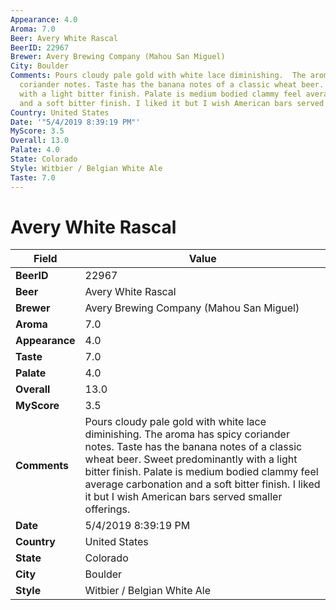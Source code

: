 ```yaml
---
Appearance: 4.0
Aroma: 7.0
Beer: Avery White Rascal
BeerID: 22967
Brewer: Avery Brewing Company (Mahou San Miguel)
City: Boulder
Comments: Pours cloudy pale gold with white lace diminishing.  The aroma has spicy
  coriander notes. Taste has the banana notes of a classic wheat beer. Sweet predominantly
  with a light bitter finish. Palate is medium bodied clammy feel average carbonation
  and a soft bitter finish. I liked it but I wish American bars served smaller offerings.
Country: United States
Date: '"5/4/2019 8:39:19 PM"'
MyScore: 3.5
Overall: 13.0
Palate: 4.0
State: Colorado
Style: Witbier / Belgian White Ale
Taste: 7.0
---
```


# Avery White Rascal

| Field         | Value |
|---------------|-------|
| **BeerID** | 22967 |
| **Beer** | Avery White Rascal |
| **Brewer** | Avery Brewing Company (Mahou San Miguel) |
| **Aroma** | 7.0 |
| **Appearance** | 4.0 |
| **Taste** | 7.0 |
| **Palate** | 4.0 |
| **Overall** | 13.0 |
| **MyScore** | 3.5 |
| **Comments** | Pours cloudy pale gold with white lace diminishing.  The aroma has spicy coriander notes. Taste has the banana notes of a classic wheat beer. Sweet predominantly with a light bitter finish. Palate is medium bodied clammy feel average carbonation and a soft bitter finish. I liked it but I wish American bars served smaller offerings. |
| **Date** | 5/4/2019 8:39:19 PM |
| **Country** | United States |
| **State** | Colorado |
| **City** | Boulder |
| **Style** | Witbier / Belgian White Ale |
